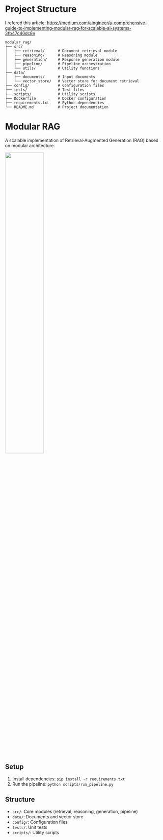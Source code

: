 # Project Structure
I refered this article: https://medium.com/aingineer/a-comprehensive-guide-to-implementing-modular-rag-for-scalable-ai-systems-3fb47c46dc8e


```
modular_rag/
├── src/
│   ├── retrieval/      # Document retrieval module
│   ├── reasoning/      # Reasoning module
│   ├── generation/     # Response generation module
│   ├── pipeline/       # Pipeline orchestration
│   └── utils/          # Utility functions
├── data/
│   ├── documents/      # Input documents
│   └── vector_store/   # Vector store for document retrieval
├── config/             # Configuration files
├── tests/              # Test files
├── scripts/            # Utility scripts
├── Dockerfile          # Docker configuration
├── requirements.txt    # Python dependencies
└── README.md           # Project documentation
```

# Modular RAG
A scalable implementation of Retrieval-Augmented Generation (RAG) based on modular architecture.

<img src="https://github.com/user-attachments/assets/13a00264-ccfc-4efe-93bf-4cd01076a7fe" width="50%" />



## Setup
1. Install dependencies: `pip install -r requirements.txt`
2. Run the pipeline: `python scripts/run_pipeline.py`

## Structure
- `src/`: Core modules (retrieval, reasoning, generation, pipeline)
- `data/`: Documents and vector store
- `config/`: Configuration files
- `tests/`: Unit tests
- `scripts/`: Utility scripts
